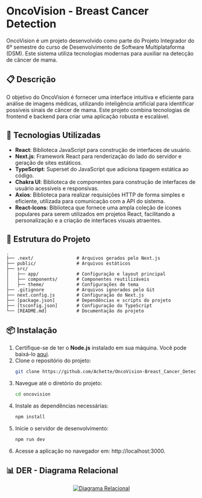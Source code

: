 # OncoVision - Breast Cancer Detection

OncoVision é um projeto desenvolvido como parte do Projeto Integrador do 6º semestre do curso de Desenvolvimento de Software Multiplataforma (DSM). Este sistema utiliza tecnologias modernas para auxiliar na detecção de câncer de mama.

## 📋 Descrição

O objetivo do OncoVision é fornecer uma interface intuitiva e eficiente para análise de imagens médicas, utilizando inteligência artificial para identificar possíveis sinais de câncer de mama. Este projeto combina tecnologias de frontend e backend para criar uma aplicação robusta e escalável.

## 🚀 Tecnologias Utilizadas

- **React**: Biblioteca JavaScript para construção de interfaces de usuário.
- **Next.js**: Framework React para renderização do lado do servidor e geração de sites estáticos.
- **TypeScript**: Superset do JavaScript que adiciona tipagem estática ao código.
- **Chakra UI**: Biblioteca de componentes para construção de interfaces de usuário acessíveis e responsivas.
- **Axios**: Biblioteca para realizar requisições HTTP de forma simples e eficiente, utilizada para comunicação com a API do sistema.
- **React-Icons**: Biblioteca que fornece uma ampla coleção de ícones populares para serem utilizados em projetos React, facilitando a personalização e a criação de interfaces visuais atraentes.

## 📂 Estrutura do Projeto

```plaintext
.
├── .next/                # Arquivos gerados pelo Next.js
├── public/               # Arquivos estáticos
├── src/
│   ├── app/              # Configuração e layout principal
│   ├── components/       # Componentes reutilizáveis
│   ├── theme/            # Configurações de tema
├── .gitignore            # Arquivos ignorados pelo Git
├── next.config.js        # Configuração do Next.js
├── [package.json]        # Dependências e scripts do projeto
├── [tsconfig.json]       # Configuração do TypeScript
└── [README.md]           # Documentação do projeto
```

## 📦 Instalação

1. Certifique-se de ter o **Node.js** instalado em sua máquina. Você pode baixá-lo [aqui](https://nodejs.org/).
2. Clone o repositório do projeto:
   ```bash
   git clone https://github.com/Achette/OncoVision-Breast_Cancer_Detection.git
   ```
3. Navegue até o diretório do projeto:
   ```bash
   cd oncovision
   ```
4. Instale as dependências necessárias:
   ```bash
   npm install
   ```
5. Inicie o servidor de desenvolvimento:
   ```bash
   npm run dev
   ```
6. Acesse a aplicação no navegador em: http://localhost:3000.

## 📊 DER - Diagrama Relacional

<div align="center">
  <a href="https://mermaid.live/edit#pako:eNqNVM1u2zAMfhWBp7RLDTux41i3oj1stwHdLpuHgrUYR6gtGbKctQ3yQHuOvdhk52f2bKDTSeL3kfxEUtpDpgUBh6zAur6XmBssU8Xc6izsa02G7Y-Wdn14sEaqnDXOrrCkMVI5t5_aiB5iKJe1JTO76hkLnUs1u2KcnRytfiZ1JBxS1RfxSVWNvUeLAyWbQqNlJaF6NChkU09jll5sY2garMjIkpy0aRgN4TRSl1rbraK6nlT82ZCQmZVaDSRLZVl1gca1K_CJip7Z3Zm-OIEsc0IsiUe076T76AqtzesoqxT_E7ZDc7KnKF13RrG__5jUcNvYLSkrM2y5D2R2MqOBjssYnIdnfhmWNtFOD0Qe52OaOp6YzmWHhRTt3Vr7rENb9pPWhevZO5WbUnzq1ewygMOC_BOxeyspBCmwmxu38T3v2u17s8DZBt-mycGAeW4jZ5ZO77EXJoXrvtvf5-HuijWhQDb2Oofs5Rypy7Syv3-VPYWON91Y7r4AHBLHtexIMIfcSAHcmobmUJIpsT1CV-kUXHT3jwB3W4HmOYVUHZxPheqb1uXZzegm3wLfYFG7U1O1fT79VxcKKUHmTjfKAo-SLgTwPbwAj9een8RhHATLcBEESTyHV-ArL17762W0CBaLKIiiVXSYw1uX1PeSMFz74TLw42S9CqPDH0UenbU">
    <img src="https://mermaid.ink/img/pako:eNqNVM1u2zAMfhWBp7RLDTux41i3oj1stwHdLpuHgrUYR6gtGbKctQ3yQHuOvdhk52f2bKDTSeL3kfxEUtpDpgUBh6zAur6XmBssU8Xc6izsa02G7Y-Wdn14sEaqnDXOrrCkMVI5t5_aiB5iKJe1JTO76hkLnUs1u2KcnRytfiZ1JBxS1RfxSVWNvUeLAyWbQqNlJaF6NChkU09jll5sY2garMjIkpy0aRgN4TRSl1rbraK6nlT82ZCQmZVaDSRLZVl1gca1K_CJip7Z3Zm-OIEsc0IsiUe076T76AqtzesoqxT_E7ZDc7KnKF13RrG__5jUcNvYLSkrM2y5D2R2MqOBjssYnIdnfhmWNtFOD0Qe52OaOp6YzmWHhRTt3Vr7rENb9pPWhevZO5WbUnzq1ewygMOC_BOxeyspBCmwmxu38T3v2u17s8DZBt-mycGAeW4jZ5ZO77EXJoXrvtvf5-HuijWhQDb2Oofs5Rypy7Syv3-VPYWON91Y7r4AHBLHtexIMIfcSAHcmobmUJIpsT1CV-kUXHT3jwB3W4HmOYVUHZxPheqb1uXZzegm3wLfYFG7U1O1fT79VxcKKUHmTjfKAo-SLgTwPbwAj9een8RhHATLcBEESTyHV-ArL17762W0CBaLKIiiVXSYw1uX1PeSMFz74TLw42S9CqPDH0UenbU?type=png" alt="Diagrama Relacional">
  </a>
</div>
